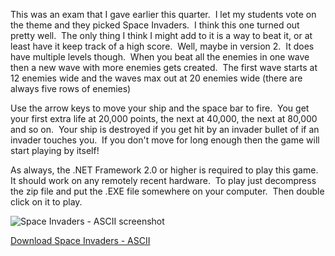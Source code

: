 This was an exam that I gave earlier this quarter.  I let my students vote on the theme and they picked Space Invaders.  I think this one turned out pretty well.  The only thing I think I might add to it is a way to beat it, or at least have it keep track of a high score.  Well, maybe in version 2.  It does have multiple levels though.  When you beat all the enemies in one wave then a new wave with more enemies gets created.  The first wave starts at 12 enemies wide and the waves max out at 20 enemies wide (there are always five rows of enemies)

Use the arrow keys to move your ship and the space bar to fire.  You get your first extra life at 20,000 points, the next at 40,000, the next at 80,000 and so on.  Your ship is destroyed if you get hit by an invader bullet of if an invader touches you.  If you don't move for long enough then the game will start playing by itself!

As always, the .NET Framework 2.0 or higher is required to play this game.  It should work on any remotely recent hardware.  To play just decompress the zip file and put the .EXE file somewhere on your computer.  Then double click on it to play.

![Space Invaders - ASCII screenshot](/images/space-invaders-ascii-post-1.png)

[Download Space Invaders - ASCII](/space-invaders-ascii)
